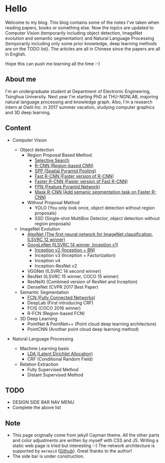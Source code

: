 # Hello

Welcome to my blog. This blog contains some of the notes I've taken when reading papers, books or something else. Now the topics are updated to Computer Vision (temporarily including object detection, ImageNet evolution and semantic segmentation) and Natural Language Processing (temporarily including only some prior knowledge, deep learning methods are on the TODO list). The articles are all in Chinese since the papers are all in English. 

Hope this can push me learning all the time :-)

## About me

I'm an undergraduate student at Department of Electronic Engineering, Tsinghua University. Next year I'm starting PhD at THU-NGNLAB, majoring natural language processing and knowledge graph. Also, I'm a research intern at Owlii Inc. in 2017 summer vacation, studying computer graphics and 3D deep learning.

## Content
- Computer Vision
    - Object detection
        - Region Proposal Based Method
            - [Selective Search](Object_detection/Selective_Search.md)
            - [R-CNN (Region-based CNN)](Object_detection/R-CNN.md)
            - [SPP (Spatial Pyramid Pooling)](Object_detection/SPP.md)
            - [Fast R-CNN (Faster version of R-CNN)](Object_detection/Fast_R-CNN.md)
            - [Faster R-CNN (Faster version of Fast R-CNN)](Object_detection/Faster_R-CNN.md)
            - [FPN (Feature Pyramid Network)](Object_detection/FPN.md)
            - [Mask R-CNN (Add semanic segmentation task on Faster R-CNN)](Object_detection/Mask_R-CNN.md)
        - Without Proposal Method
            - YOLO (You only look once, object detection without region proposals)
            - SSD (Single-shot MultiBox Detector, object detection without region proposals)
    - ImageNet Evolution
        - [AlexNet (The first neural network for ImageNet classification, ILSVRC 12 winner)](ImageNet_evolution/AlexNet.md)
        - [GoogLeNet (ILSVRC 14 winner, Inception v1)](ImageNet_evolution/GoogLeNet.md)
            - [Inception v2 (Inception + BN)](Image_evolution/Inception-v2.md)
            - Inception v3 (Inception + Factorization)
            - Inception v4 
            - Inception-ResNet v2
        - VGGNet (ILSVRC 14 second winner)
        - ResNet (ILSVRC 15 winner, COCO 15 winner)
        - ResNeXt (Combined version of ResNet and Inception)
        - DenseNet (CVPR 2017 Best Paper)
    - Semantic Segmentation
        - [FCN (Fully Connected Networks)](Semantic_segmentation/FCN.md)
        - DeepLab (First introducing CRF)
        - FCIS (COCO 2016 winner)
        - R-FCN (Region-based FCN)
    - 3D Deep Learning
        - PointNet & PointNet++ (Point cloud deep learning architecture)
        - PointCNN (Another point cloud deep learning method)

- Natural Language Processing
    - Machine Learning basis
        - [LDA (Latent Dirichlet Allocation)](Machine_learning_basis/LDA.md)
        - CRF (Conditional Random Field)
    - Relation Extraction
        - Fully Supervised Method
        - Distant Supervised Method

## TODO

- DESIGN SIDE BAR NAV MENU
- Complete the above list

## Note

- This page originally come from jekyll Cayman theme. All the other parts and color adjustments are written by myself with CSS and JS. Writing a static web page is tried but interesting :-) The network architecture is supported by ```mermaid``` ([Github](https://github.com/knsv/mermaid)). Great thanks to the author!
- The side bar is under construction.
